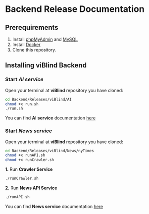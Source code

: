 # Backend Release Documentation

## Prerequirements
1. Install [phpMyAdmin](https://www.phpmyadmin.net/) and [MySQL](https://www.mysql.com/) 
2. Install [Docker](https://docs.docker.com/install/)
3. Clone this repository.

## Installing viBlind Backend
### Start _AI service_
Open your terminal at __viBlind__ repository you have cloned:
```bash
cd Backend/Releases/viBlind/AI
chmod +x run.sh
./run.sh
```
You can find __AI service__ documentation [here](https://github.com/iamvon/viBlind/blob/master/Backend/AI/README.md)

### Start _News service_
Open your terminal at __viBlind__ repository you have cloned:
```bash
cd Backend/Releases/viBlind/News/nyTimes  
chmod +x runAPI.sh
chmod +x runCrawler.sh
```
__1.__ Run __Crawler Service__
```bash
./runCrawler.sh
```
__2.__ Run __News API Service__
```bash
./runAPI.sh
``` 
You can find __News service__ documentation [here](https://github.com/iamvon/viBlind/blob/master/Backend/News/nyTimes/README.md)
